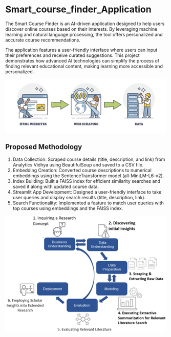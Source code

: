 # Smart_course_finder_Application
The Smart Course Finder is an AI-driven application designed to help users discover online courses based on their interests. By leveraging machine learning and natural language processing, the tool offers personalized and accurate course recommendations.

The application features a user-friendly interface where users can input their preferences and receive curated suggestions. This project demonstrates how advanced AI technologies can simplify the process of finding relevant educational content, making learning more accessible and personalized.

![img alt](https://github.com/Tridibesh-033/Smart_course_finder_Application/blob/main/ws.jpeg?raw=true)

## Proposed Methodology
1. Data Collection: Scraped course details (title, description, and link) from Analytics Vidhya using BeautifulSoup and saved to a CSV file.
2. Embedding Creation: Converted course descriptions to numerical embeddings using the SentenceTransformer model (all-MiniLM-L6-v2).
3. Index Building: Built a FAISS index for efficient similarity searches and saved it along with updated course data.
4. Streamlit App Development: Designed a user-friendly interface to take user queries and display search results (title, description, link).
5. Search Functionality: Implemented a feature to match user queries with top courses using embeddings and the FAISS index.

![img alt](https://raw.githubusercontent.com/Tridibesh-033/Smart_course_finder_Application/refs/heads/main/ws_cycle.webp)

